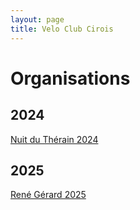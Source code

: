 ```yaml
---
layout: page
title: Velo Club Cirois
---
```


# Organisations

## 2024
[Nuit du Thérain 2024](/organisations/nuit-du-therain.html)

## 2025
[René Gérard 2025](/organisations/rene-gerard.html)

